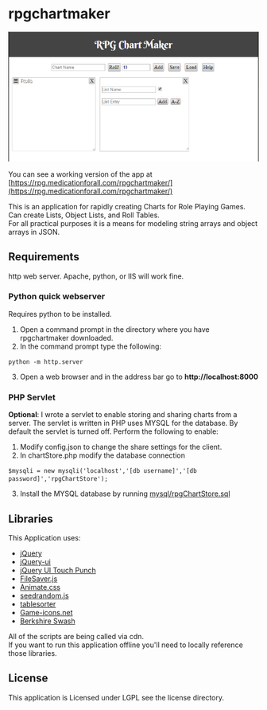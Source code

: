 # rpgchartmaker

![Screenshot](image/screenshot/01.png)

You can see a working version of the app at [https://rpg.medicationforall.com/rpgchartmaker/](https://rpg.medicationforall.com/rpgchartmaker/)

This is an application for rapidly creating Charts for Role Playing Games.<br />
Can create Lists, Object Lists, and Roll Tables.<br />
For all practical purposes it is a means for modeling string arrays and object arrays in JSON.


## Requirements
http web server. Apache, python, or IIS will work fine.


### Python quick webserver
Requires python to be installed.
1. Open a command prompt in the directory where you have rpgchartmaker downloaded.
2. In the command prompt type the following:
```
python -m http.server
```
3. Open a web browser and in the address bar go to **http://localhost:8000**


### PHP Servlet
**Optional**: I wrote a servlet to enable storing and sharing charts from a server.
The servlet is written in PHP uses MYSQL for the database. By default the servlet is turned off. Perform the following to enable:

1. Modify config.json to change the share settings for the client.
2. In chartStore.php modify the database connection
```
$mysqli = new mysqli('localhost','[db username]','[db password]','rpgChartStore');
```

3. Install the MYSQL database by running [mysql/rpgChartStore.sql](mysql/rpgChartStore.sql)


## Libraries
This Application uses:
* [jQuery](https://jquery.com/)
* [jQuery-ui](http://jqueryui.com/)
* [jQuery UI Touch Punch](http://touchpunch.furf.com/)
* [FileSaver.js](https://github.com/eligrey/FileSaver.js/)
* [Animate.css](https://daneden.github.io/animate.css/)
* [seedrandom.js](https://github.com/davidbau/seedrandom)
* [tablesorter](https://github.com/Mottie/tablesorter)
* [Game-icons.net](http://game-icons.net/)
* [Berkshire Swash](https://fonts.google.com/specimen/Berkshire+Swash)


All of the scripts are being called via cdn.<br />
If you want to run this application offline you'll need to locally reference those libraries.


## License
This application is Licensed under LGPL see the license directory.
